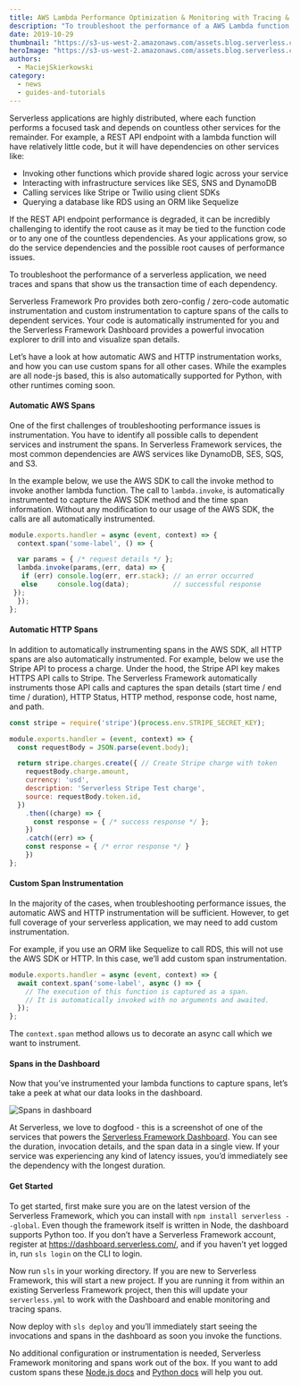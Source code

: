 ```yaml
---
title: AWS Lambda Performance Optimization & Monitoring with Tracing & Spans (Serverless Framework Pro)
description: "To troubleshoot the performance of a AWS Lambda function, we need the transaction time of each dependency. Come see how we do that with Serverless Framework Pro"
date: 2019-10-29
thumbnail: "https://s3-us-west-2.amazonaws.com/assets.blog.serverless.com/tracing-and-spans/Thumbnail.png"
heroImage: "https://s3-us-west-2.amazonaws.com/assets.blog.serverless.com/tracing-and-spans/header.png"
authors:
  - MaciejSkierkowski
category:
  - news
  - guides-and-tutorials
---
```


Serverless applications are highly distributed, where each function performs a focused task and depends on countless other services for the remainder. For example, a REST API endpoint with a lambda function will have relatively little code, but it will have dependencies on other services like:

* Invoking other functions which provide shared logic across your service
* Interacting with infrastructure services like SES, SNS and DynamoDB
* Calling services like Stripe or Twilio using client SDKs
* Querying a database like RDS using an ORM like Sequelize

If the REST API endpoint performance is degraded, it can be incredibly challenging to identify the root cause as it may be tied to the function code or to any one of the countless dependencies. As your applications grow, so do the service dependencies and the possible root causes of performance issues.

To troubleshoot the performance of a serverless application, we need traces and spans that show us the transaction time of each dependency.

Serverless Framework Pro provides both zero-config / zero-code automatic instrumentation and custom instrumentation to capture spans of the calls to dependent services. Your code is automatically instrumented for you and the Serverless Framework Dashboard provides a powerful invocation explorer to drill into and visualize span details.

Let’s have a look at how automatic AWS and HTTP instrumentation works, and how you can use custom spans for all other cases. While the examples are all node-js based, this is also automatically supported for Python, with other runtimes coming soon.
 
#### Automatic AWS Spans

One of the first challenges of troubleshooting performance issues is instrumentation. You have to identify all possible calls to dependent services and instrument the spans. In Serverless Framework services, the most common dependencies are AWS services like DynamoDB, SES, SQS, and S3.

In the example below, we use the AWS SDK to call the invoke method to invoke another lambda function. The call to `lambda.invoke`, is automatically instrumented to capture the AWS SDK method and the time span information. Without any modification to our usage of the AWS SDK, the calls are all automatically instrumented.

```javascript
module.exports.handler = async (event, context) => {
  context.span('some-label', () => {

  var params = { /* request details */ };
  lambda.invoke(params,(err, data) => {
   if (err) console.log(err, err.stack); // an error occurred
   else     console.log(data);           // successful response
 });
  });
};
```

#### Automatic HTTP Spans

In addition to automatically instrumenting spans in the AWS SDK, all HTTP spans are also automatically instrumented. For example, below we use the Stripe API to process a charge. Under the hood, the Stripe API key makes HTTPS API calls to Stripe. The Serverless Framework automatically instruments those API calls and captures the span details (start time / end time / duration), HTTP Status, HTTP method, response code, host name, and path. 

```javascript
const stripe = require('stripe')(process.env.STRIPE_SECRET_KEY);

module.exports.handler = (event, context) => {
  const requestBody = JSON.parse(event.body);

  return stripe.charges.create({ // Create Stripe charge with token
    requestBody.charge.amount,
    currency: 'usd',
    description: 'Serverless Stripe Test charge',
    source: requestBody.token.id,
  })
    .then((charge) => { 
      const response = { /* success response */ };
    })
    .catch((err) => { 
    const response = { /* error response */ }
    })
};
```

#### Custom Span Instrumentation

In the majority of the cases, when troubleshooting performance issues, the automatic AWS and HTTP instrumentation will be sufficient. However, to get full coverage of your serverless application, we may need to add custom instrumentation.

For example, if you use an ORM like Sequelize to call RDS, this will not use the AWS SDK or HTTP. In this case, we’ll add custom span instrumentation.

```javascript
module.exports.handler = async (event, context) => {
  await context.span('some-label', async () => {
    // The execution of this function is captured as a span.
    // It is automatically invoked with no arguments and awaited.
  });
};
```

The `context.span` method allows us to decorate an async call which we want to instrument.

#### Spans in the Dashboard

Now that you’ve instrumented your lambda functions to capture spans, let’s take a peek at what our data looks in the dashboard.

![Spans in dashboard](https://s3-us-west-2.amazonaws.com/assets.blog.serverless.com/tracing-and-spans/spans-in-dashboard.png)

At Serverless, we love to dogfood - this is a screenshot of one of the services that powers the [Serverless Framework Dashboard](https://serverless.com/dashboard). You can see the duration, invocation details, and the span data in a single view. If your service was experiencing any kind of latency issues, you’d immediately see the dependency with the longest duration. 

#### Get Started

To get started, first make sure you are on the latest version of the Serverless Framework, which you can install with `npm install serverless --global`. Even though the framework itself is written in  Node, the dashboard supports Python too. If you don’t have a Serverless Framework account, register at https://dashboard.serverless.com/, and if you haven’t yet logged in, run `sls login` on the CLI to login.

Now run `sls` in your working directory. If you are new to Serverless Framework, this will start a new project. If you are running it from within an existing Serverless Framework project, then this will update your `serverless.yml` to work with the Dashboard and enable monitoring and tracing spans.

Now deploy with `sls deploy` and you’ll immediately start seeing the invocations and spans in the dashboard as soon you invoke the functions.

No additional configuration or instrumentation is needed, Serverless Framework monitoring and spans work out of the box. If you want to add custom spans these [Node.js docs](https://serverless.com/framework/docs/dashboard/sdk/nodejs#span) and [Python docs](https://serverless.com/framework/docs/dashboard/sdk/python/) will help you out.
